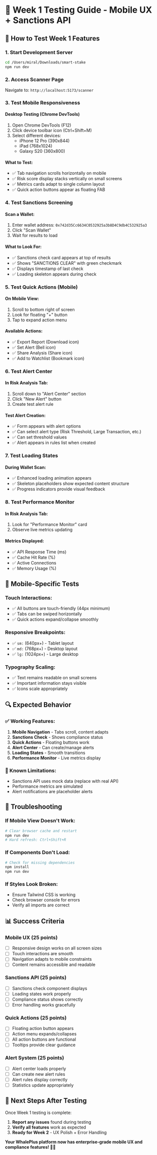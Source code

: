 # 🧪 Week 1 Testing Guide - Mobile UX + Sanctions API

## 🚀 **How to Test Week 1 Features**

### **1. Start Development Server**
```bash
cd /Users/miral/Downloads/smart-stake
npm run dev
```

### **2. Access Scanner Page**
Navigate to: `http://localhost:5173/scanner`

### **3. Test Mobile Responsiveness**

#### **Desktop Testing (Chrome DevTools)**
1. Open Chrome DevTools (F12)
2. Click device toolbar icon (Ctrl+Shift+M)
3. Select different devices:
   - iPhone 12 Pro (390x844)
   - iPad (768x1024) 
   - Galaxy S20 (360x800)

#### **What to Test:**
- ✅ Tab navigation scrolls horizontally on mobile
- ✅ Risk score display stacks vertically on small screens
- ✅ Metrics cards adapt to single column layout
- ✅ Quick action buttons appear as floating FAB

### **4. Test Sanctions Screening**

#### **Scan a Wallet:**
1. Enter wallet address: `0x742d35Cc6634C0532925a3b8D4C9db4C532925a3`
2. Click "Scan Wallet"
3. Wait for results to load

#### **What to Look For:**
- ✅ Sanctions check card appears at top of results
- ✅ Shows "SANCTIONS CLEAR" with green checkmark
- ✅ Displays timestamp of last check
- ✅ Loading skeleton appears during check

### **5. Test Quick Actions (Mobile)**

#### **On Mobile View:**
1. Scroll to bottom right of screen
2. Look for floating "+" button
3. Tap to expand action menu

#### **Available Actions:**
- ✅ Export Report (Download icon)
- ✅ Set Alert (Bell icon)  
- ✅ Share Analysis (Share icon)
- ✅ Add to Watchlist (Bookmark icon)

### **6. Test Alert Center**

#### **In Risk Analysis Tab:**
1. Scroll down to "Alert Center" section
2. Click "New Alert" button
3. Create test alert rule

#### **Test Alert Creation:**
- ✅ Form appears with alert options
- ✅ Can select alert type (Risk Threshold, Large Transaction, etc.)
- ✅ Can set threshold values
- ✅ Alert appears in rules list when created

### **7. Test Loading States**

#### **During Wallet Scan:**
- ✅ Enhanced loading animation appears
- ✅ Skeleton placeholders show expected content structure
- ✅ Progress indicators provide visual feedback

### **8. Test Performance Monitor**

#### **In Risk Analysis Tab:**
1. Look for "Performance Monitor" card
2. Observe live metrics updating

#### **Metrics Displayed:**
- ✅ API Response Time (ms)
- ✅ Cache Hit Rate (%)
- ✅ Active Connections
- ✅ Memory Usage (%)

## 📱 **Mobile-Specific Tests**

### **Touch Interactions:**
- ✅ All buttons are touch-friendly (44px minimum)
- ✅ Tabs can be swiped horizontally
- ✅ Quick actions expand/collapse smoothly

### **Responsive Breakpoints:**
- ✅ `sm:` (640px+) - Tablet layout
- ✅ `md:` (768px+) - Desktop layout  
- ✅ `lg:` (1024px+) - Large desktop

### **Typography Scaling:**
- ✅ Text remains readable on small screens
- ✅ Important information stays visible
- ✅ Icons scale appropriately

## 🔍 **Expected Behavior**

### **✅ Working Features:**
1. **Mobile Navigation** - Tabs scroll, content adapts
2. **Sanctions Check** - Shows compliance status
3. **Quick Actions** - Floating buttons work
4. **Alert Center** - Can create/manage alerts
5. **Loading States** - Smooth transitions
6. **Performance Monitor** - Live metrics display

### **🚨 Known Limitations:**
- Sanctions API uses mock data (replace with real API)
- Performance metrics are simulated
- Alert notifications are placeholder alerts

## 🐛 **Troubleshooting**

### **If Mobile View Doesn't Work:**
```bash
# Clear browser cache and restart
npm run dev
# Hard refresh: Ctrl+Shift+R
```

### **If Components Don't Load:**
```bash
# Check for missing dependencies
npm install
npm run dev
```

### **If Styles Look Broken:**
- Ensure Tailwind CSS is working
- Check browser console for errors
- Verify all imports are correct

## 📊 **Success Criteria**

### **Mobile UX (25 points)**
- [ ] Responsive design works on all screen sizes
- [ ] Touch interactions are smooth
- [ ] Navigation adapts to mobile constraints
- [ ] Content remains accessible and readable

### **Sanctions API (25 points)**  
- [ ] Sanctions check component displays
- [ ] Loading states work properly
- [ ] Compliance status shows correctly
- [ ] Error handling works gracefully

### **Quick Actions (25 points)**
- [ ] Floating action button appears
- [ ] Action menu expands/collapses
- [ ] All action buttons are functional
- [ ] Tooltips provide clear guidance

### **Alert System (25 points)**
- [ ] Alert center loads properly
- [ ] Can create new alert rules
- [ ] Alert rules display correctly
- [ ] Statistics update appropriately

## 🎯 **Next Steps After Testing**

Once Week 1 testing is complete:
1. **Report any issues** found during testing
2. **Verify all features** work as expected
3. **Ready for Week 2** - UX Polish + Error Handling

**Your WhalePlus platform now has enterprise-grade mobile UX and compliance features! 🐋✨**